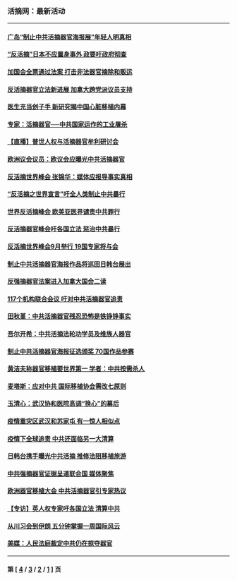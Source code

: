 ### 活摘网：最新活动
---
#### [广岛“制止中共活摘器官海报展”年轻人明真相](../../pages/nf5883/n14053657.md?08290430) 
#### [“反活摘”日本不应置身事外 政要吁政府彻查](../../pages/nf5883/n13971188.md?08290430) 
#### [加国会全票通过法案 打击非法器官摘除和贩运](../../pages/nf5883/n13884924.md?08290430) 
#### [反活摘器官立法新进展 加拿大跨党派议员支持](../../pages/nf5883/n13876061.md?08290430) 
#### [医生充当刽子手 新研究揭中国心脏移植内幕](../../pages/nf5883/n13772291.md?08290430) 
#### [专家：活摘器官──中共国家运作的工业屠杀](../../pages/nf5883/n13761178.md?08290430) 
#### [【直播】普世人权与活摘器官牟利研讨会](../../pages/nf5883/n13425146.md?08290430) 
#### [欧洲议会议员：欧议会应曝光中共活摘器官](../../pages/nf5883/n13336571.md?08290430) 
#### [反活摘世界峰会 张锦华：媒体应报导事实真相](../../pages/nf5883/n13278502.md?08290430) 
#### [“反活摘之世界宣言”吁全人类制止中共暴行](../../pages/nf5883/n13259730.md?08290430) 
#### [世界反活摘峰会 欧美亚医界谴责中共罪行](../../pages/nf5883/n13253550.md?08290430) 
#### [反活摘器官峰会吁各国立法 惩治中共暴行](../../pages/nf5883/n13245052.md?08290430) 
#### [反活摘世界峰会9月举行 19国专家将与会](../../pages/nf5883/n13201492.md?08290430) 
#### [制止中共活摘器官海报作品将巡回日韩台展出](../../pages/nf5883/n13177791.md?08290430) 
#### [反强摘器官法案进入加拿大国会二读](../../pages/nf5883/n13033450.md?08290430) 
#### [117个机构联合会议 吁对中共活摘器官追责](../../pages/nf5883/n12775087.md?08290430) 
#### [田秋堇：中共活摘器官残忍恐怖是铁铮铮事实](../../pages/nf5883/n12702148.md?08290430) 
#### [吾尔开希：中共活摘法轮功学员及维族人器官](../../pages/nf5883/n12693197.md?08290430) 
#### [制止中共活摘器官海报征选颁奖 70国作品参赛](../../pages/nf5883/n12692050.md?08290430) 
#### [黄洁夫称器官移植要世界第一 学者：中共按需杀人](../../pages/nf5883/n12572329.md?08290430) 
#### [麦塔斯：应对中共 国际移植协会需改七原则](../../pages/nf5883/n12514711.md?08290430) 
#### [玉清心：武汉协和医院高调“换心”的幕后](../../pages/nf5883/n12298730.md?08290430) 
#### [疫情重灾区武汉和苏家屯 有一惊人相似点](../../pages/nf5883/n12150824.md?08290430) 
#### [疫情下全球追责 中共还面临另一大清算](../../pages/nf5883/n12070397.md?08290430) 
#### [日韩台携手曝光中共活摘 推修法阻移植旅游](../../pages/nf5883/n11712046.md?08290430) 
#### [中共强摘器官证据呈递联合国 媒体聚焦](../../pages/nf5883/n11546426.md?08290430) 
#### [欧洲器官移植大会 中共活摘器官引专家热议](../../pages/nf5883/n11539095.md?08290430) 
#### [【专访】英人权专家吁各国立法 清算中共](../../pages/nf5883/n11367315.md?08290430) 
#### [从川习会到伊朗 五分钟掌握一周国际风云](../../pages/nf5883/n11338520.md?08290430) 
#### [美媒：人民法庭裁定中共仍在掠夺器官](../../pages/nf5883/n11334897.md?08290430) 

---
#### 第 [ [4](./4.md?08290430) / [3](./3.md?08290430) / [2](./2.md?08290430) / [1](./1.md?08290430) ] 页
